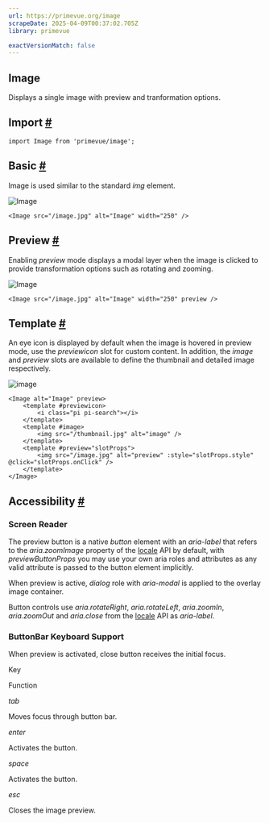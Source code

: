 ```yaml
---
url: https://primevue.org/image
scrapeDate: 2025-04-09T00:37:02.705Z
library: primevue

exactVersionMatch: false
---
```


## Image

Displays a single image with preview and tranformation options.

## Import [#](_image_.md#import)
```
import Image from 'primevue/image';
```
## Basic [#](_image_.md#basic)

Image is used similar to the standard _img_ element.

![Image](https://primefaces.org/cdn/primevue/images/galleria/galleria10.jpg)
```
<Image src="/image.jpg" alt="Image" width="250" />
```
## Preview [#](_image_.md#preview)

Enabling _preview_ mode displays a modal layer when the image is clicked to provide transformation options such as rotating and zooming.

![Image](https://primefaces.org/cdn/primevue/images/galleria/galleria10.jpg)
```
<Image src="/image.jpg" alt="Image" width="250" preview />
```
## Template [#](_image_.md#template)

An eye icon is displayed by default when the image is hovered in preview mode, use the _previewicon_ slot for custom content. In addition, the _image_ and _preview_ slots are available to define the thumbnail and detailed image respectively.

![image](https://primefaces.org/cdn/primevue/images/galleria/galleria11.jpg)
```
<Image alt="Image" preview>
    <template #previewicon>
        <i class="pi pi-search"></i>
    </template>
    <template #image>
        <img src="/thumbnail.jpg" alt="image" />
    </template>
    <template #preview="slotProps">
        <img src="/image.jpg" alt="preview" :style="slotProps.style" @click="slotProps.onClick" />
    </template>
</Image>
```
## Accessibility [#](_image_.md#accessibility)

### Screen Reader

The preview button is a native _button_ element with an _aria-label_ that refers to the _aria.zoomImage_ property of the [locale](_configuration_.md#locale) API by default, with _previewButtonProps_ you may use your own aria roles and attributes as any valid attribute is passed to the button element implicitly.

When preview is active, _dialog_ role with _aria-modal_ is applied to the overlay image container.

Button controls use _aria.rotateRight_, _aria.rotateLeft_, _aria.zoomIn_, _aria.zoomOut_ and _aria.close_ from the [locale](_configuration_.md#locale) API as _aria-label_.

### ButtonBar Keyboard Support

When preview is activated, close button receives the initial focus.

Key

Function

_tab_

Moves focus through button bar.

_enter_

Activates the button.

_space_

Activates the button.

_esc_

Closes the image preview.